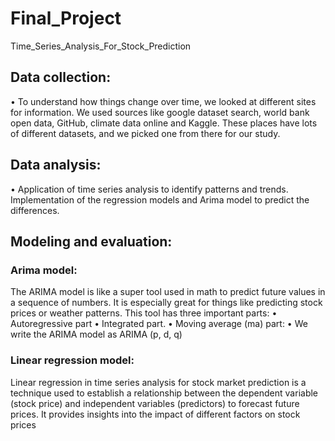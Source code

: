 # Final_Project
Time_Series_Analysis_For_Stock_Prediction
## Data collection:
•	To understand how things change over time, we looked at different sites for information. We used sources like google dataset search, world bank open data, GitHub, climate data online and Kaggle. These places have lots of different datasets, and we picked one from there for our study.
## Data analysis:
•	Application of time series analysis to identify patterns and trends. Implementation of the regression models and Arima model to predict the differences.
## Modeling and evaluation:
### Arima model:
The ARIMA model is like a super tool used in math to predict future values in a sequence of numbers. It is especially great for things like predicting stock prices or weather patterns. This tool has three important parts:
•	Autoregressive part
•	Integrated part.
•	Moving average (ma) part: 
•	We write the ARIMA model as ARIMA (p, d, q)
### Linear regression model:
Linear regression in time series analysis for stock market prediction is a technique used to establish a relationship between the dependent variable (stock price) and independent variables (predictors) to forecast future prices. It provides insights into the impact of different factors on stock prices

